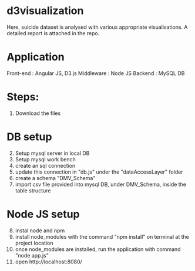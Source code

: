 # d3visualization
Here, suicide dataset is analysed with various appropriate visualisations.  A detailed report is attached in the repo.  

# Application
Front-end : Angular JS, D3.js
Middleware : Node JS
Backend : MySQL DB

# Steps:
1. Download the files
# DB setup
2. Setup mysql server in local DB
3. Setup mysql work bench
4. create an sql connection
5. update this connection in "db.js" under the "dataAccessLayer" folder 
6. create a schema "DMV_Schema"
7. import csv file provided into mysql DB, under DMV_Schema, inside the table structure
# Node JS setup
8. instal node and npm
9. install node_modules with the command "npm install" on terminal at the project location
10. once node_modules are installed, run the application with command "node app.js"
11. open http://localhost:8080/

